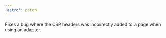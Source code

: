 ```yaml
---
'astro': patch
---
```


Fixes a bug where the CSP headers was incorrectly added to a page when using an adapter.
